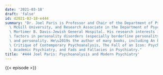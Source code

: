 ```yaml
---
date: '2021-03-18'
draft: 'false'
id: d2021-03-18-e444
summary: "Dr. Joel Paris is Professor and Chair of the Department of Psychiatry at\
  \ McGill University, and Research Associate in the Department of Psychiatry at Sir\
  \ Mortimer B. Davis-Jewish General Hospital. His research interests include developmental\
  \ factors in personality disorders (especially borderline personality), and culture\
  \ and personality. He\u2019s the author of many books, including An Evidence-Based\
  \ Critique of Contemporary Psychoanalysis, The Fall of an Icon: Psychoanalysis and\
  \ Academic Psychiatry, and Fads and Fallacies in Psychiatry."
title: '#444 Joel Paris: Psychoanalysis and Modern Psychiatry'
---
```

{{< episode >}}
